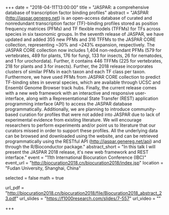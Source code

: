 +++
date = "2018-04-11T13:00:00"
title = "JASPAR: a comprehensive database of transcription factor binding profiles"
abstract = "JASPAR (http://jaspar.genereg.net) is an open-access database of curated and nonredundant transcription factor (TF)-binding profiles stored as position frequency matrices (PFMs) and TF flexible models (TFFMs) for TFs across species in six taxonomic groups. In the seventh release of JASPAR, we have updated and added 355 new PFMs and 316 TFFMs to the JASPAR CORE collection, representing ~30% and ~243% expansion, respectively. The JASPAR CORE collection now includes 1,404 non-redundant PFMs (579 for vertebrates, 489 for plants, 176 for fungi, 133 for insects, 26 for nematodes, and 1 for urochordata). Further, it contains 446 TFFMs (225 for vertebrates, 218 for plants and 3 for insects). Further, the 2018 release incorporates clusters of similar PFMs in each taxon and each TF class per taxon. Furthermore, we have used PFMs from JASPAR CORE collection to predict TF-binding sites in several species, which are available through UCSC and Ensembl Genome Browser track hubs. Finally, the current release comes with a new web framework with an interactive and responsive user-interface, along with a Representational State Transfer (REST) application programming interface (API) to access the JASPAR database programmatically. Additionally, we are planning to introduce community-based curation for profiles that were not added into JASPAR due to lack of experimental evidence from existing literature. We will encourage researchers to perform experiments and/or point us to literature that our curators missed in order to support these profiles. All the underlying data can be browsed and downloaded using the website, and can be retrieved programmatically using the RESTful API (http://jaspar.genereg.net/api) and through the R/Bioconductor package."
abstract_short = "In this talk I will present the JASPAR 2018 release, it's new web framework and REST interface."
event = "11th International Biocuration Conference (IBC)"
event_url = "http://biocuration2018.cn/biocuration2018/index.jsp"
location = "Fudan University, Shanghai, China"

selected = false
math = true

url_pdf = "http://biocuration2018.cn/biocuration2018/file/Biocuration2018_abstract_23.pdf"
url_slides = "https://f1000research.com/slides/7-557"
url_video = ""

+++